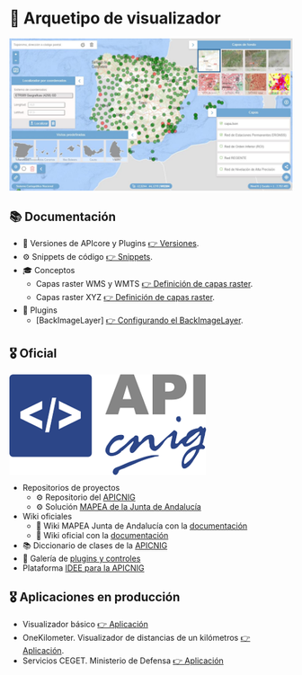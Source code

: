 # 🚀 Arquetipo de visualizador

![](documents/img/screenmap.jpg)
## 📚 Documentación

* 📰 Versiones de APIcore y Plugins [👉 Versiones](documents/apicore-releases.md).
* ⚙ Snippets de código [👉 Snippets](documents/snippets.md).
* 🎓 Conceptos
  * Capas raster WMS y WMTS [👉 Definición de capas raster](documents/concept-rasterLayers.md).
  * Capas raster XYZ [👉 Definición de capas raster](documents/concept-rasterXYZ.md).
* 🔌 Plugins
  *  [BackImageLayer] [👉 Configurando el BackImageLayer](documents/plugin-BackImgLayer.md).

## 🎖 Oficial

<img align="center" width="350" src="documents/img/logoAPICNIG.png" />


* Repositorios de proyectos
  * ⚙ Repositorio del [APICNIG](https://github.com/IGN-CNIG/API-CNIG)
  * ⚙ Solución [MAPEA de la Junta de Andalucía](https://sigcorporativo-ja.github.io/)
* Wiki oficiales
  * 📝 Wiki MAPEA Junta de Andalucía con la [documentación](https://github.com/sigcorporativo-ja/Mapea4/wiki)
  * 📝 Wiki oficial con la [documentación](https://github.com/IGN-CNIG/API-CNIG/wiki)
* 📚 Diccionario de clases de la [APICNIG](http://componentes.ign.es/api-core/doc/module-M_Control-Control.html)
* 🔌 Galería de [plugins y controles](https://componentes.cnig.es/api-core/test.html)
* Plataforma [IDEE para la APICNIG](http://10.67.33.156:8085/web/idee/inicio)


## 🎖 Aplicaciones en producción

* Visualizador básico [👉 Aplicación](https://componentes.cnig.es/api-core/visor.jsp)
* OneKilometer. Visualizador de distancias de un kilómetros [👉 Aplicación](https://www.ign.es/resources/viewer/calculadora1km.html).
* Servicios CEGET. Ministerio de Defensa [👉 Aplicación](http://www.ign.es/resources/viewer/defensa/defensa.jsp)
